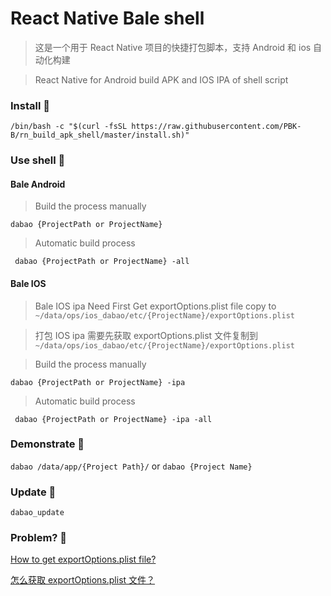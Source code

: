 # React Native Bale shell
> 这是一个用于 React Native 项目的快捷打包脚本，支持 Android 和 ios 自动化构建

> React Native for Android build APK and IOS IPA of shell script

### Install 🔨
``` /bin/bash -c "$(curl -fsSL https://raw.githubusercontent.com/PBK-B/rn_build_apk_shell/master/install.sh)" ```

### Use shell 🌈

#### Bale Android
> Build the process manually

``` dabao {ProjectPath or ProjectName} ```

> Automatic build process

``` dabao {ProjectPath or ProjectName} -all```

#### Bale IOS
> Bale IOS ipa Need First Get exportOptions.plist file copy to ```~/data/ops/ios_dabao/etc/{ProjectName}/exportOptions.plist```

> 打包 IOS ipa 需要先获取 exportOptions.plist 文件复制到 ```~/data/ops/ios_dabao/etc/{ProjectName}/exportOptions.plist```


> Build the process manually

``` dabao {ProjectPath or ProjectName} -ipa ```

> Automatic build process

``` dabao {ProjectPath or ProjectName} -ipa -all```

### Demonstrate 🍗
``` dabao /data/app/{Project Path}/ ```
or
``` dabao {Project Name} ```

### Update 🥥
``` dabao_update ```

### Problem? 🐙
[How to get exportOptions.plist file?](https://www.google.com/search?q=How+to+get+exportOptions.plist+file%3F&oq=How+to+get+exportOptions.plist+file%3F)

[怎么获取 exportOptions.plist 文件？](https://cn.bing.com/search?q=%E5%A6%82%E4%BD%95%E8%8E%B7%E5%8F%96+exportOptions.plist+%E6%96%87%E4%BB%B6)
